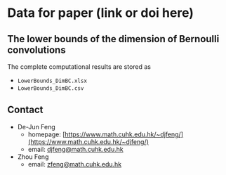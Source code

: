 # Data for paper (link or doi here)

## The lower bounds of the dimension of Bernoulli convolutions

The complete computational results are stored as 
- `LowerBounds_DimBC.xlsx`
- `LowerBounds_DimBC.csv`

## Contact

- De-Jun Feng
  - homepage: [https://www.math.cuhk.edu.hk/~djfeng/](https://www.math.cuhk.edu.hk/~djfeng/)
  - email: [djfeng@math.cuhk.edu.hk](djfeng@math.cuhk.edu.hk)
- Zhou Feng
  - email: [zfeng@math.cuhk.edu.hk](mailto:zfeng@math.cuhk.edu.hk)



